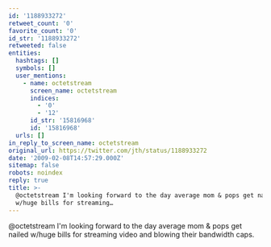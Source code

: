 ```yaml
---
id: '1188933272'
retweet_count: '0'
favorite_count: '0'
id_str: '1188933272'
retweeted: false
entities:
  hashtags: []
  symbols: []
  user_mentions:
    - name: octetstream
      screen_name: octetstream
      indices:
        - '0'
        - '12'
      id_str: '15816968'
      id: '15816968'
  urls: []
in_reply_to_screen_name: octetstream
original_url: https://twitter.com/jth/status/1188933272
date: '2009-02-08T14:57:29.000Z'
sitemap: false
robots: noindex
reply: true
title: >-
  @octetstream I'm looking forward to the day average mom & pops get nailed
  w/huge bills for streaming…
---
```


@octetstream I'm looking forward to the day average mom & pops get nailed w/huge bills for streaming video and blowing their bandwidth caps.